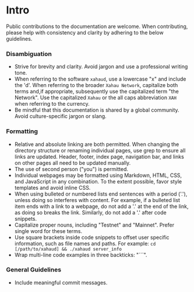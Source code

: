 # Intro
Public contributions to the documentation are welcome. When contributing, please help with consistency and clarity by adhering to the below guidelines.

### Disambiguation
* Strive for brevity and clarity. Avoid jargon and use a professional writing tone.
* When referring to the software `xahaud`, use a lowercase "x" and include the 'd'. When referring to the broader `Xahau Network`, capitalize both terms and,if appropriate, subsequently use the capitalized term "the Network". Use the capitalized `Xahau` or the all caps abbreviation `XAH` when referring to the currency.
* Be mindful that this documentation is shared by a global community. Avoid culture-specific jargon or slang.

### Formatting
* Relative and absolute linking are both permitted. When changing the directory structure or renaming individual pages, use grep to ensure all links are updated. Header, footer, index page, navigation bar, and links on other pages all need to be updated manually.
* The use of second person ("you") is permitted.
* Individual webpages may be formatted using Markdown, HTML, CSS, and JavaScript in any combination. To the extent possible, favor style templates and avoid inline CSS.
* When using bulleted or numbered lists end sentences with a period ('.'), unless doing so interferes with content. For example, if a bulleted list item ends with a link to a webpage, do not add a '.' at the end of the link, as doing so breaks the link. Similarly, do not add a '.' after code snippets.
* Capitalize proper nouns, including "Testnet" and "Mainnet". Prefer single word for these terms.
* Use square brackets inside code snippets to offset user specific information, such as file names and paths. For example: `cd [/path/to/xahaud] && ./xahaud server_info`
* Wrap multi-line code examples in three backticks: "```".

### General Guidelines
* Include meaningful commit messages.

